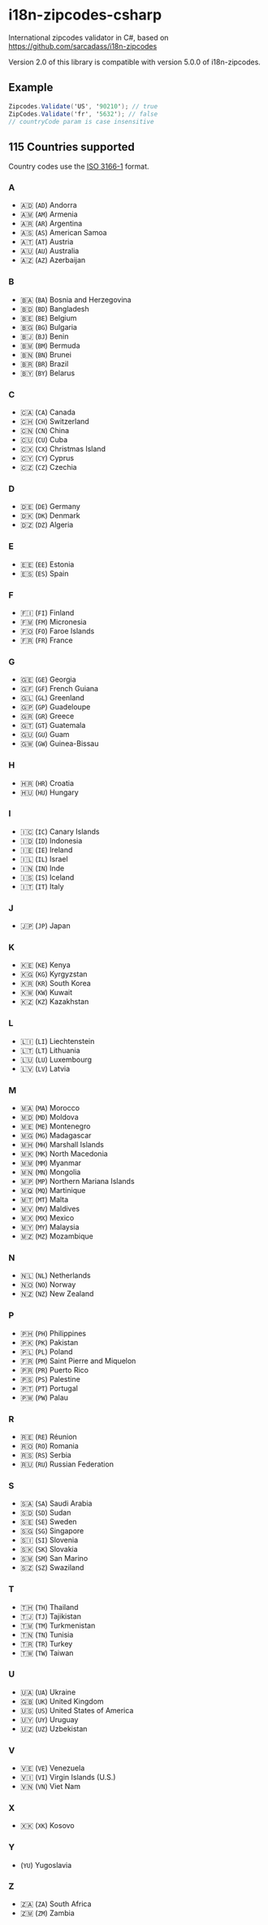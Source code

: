 # i18n-zipcodes-csharp

International zipcodes validator in C#, based on https://github.com/sarcadass/i18n-zipcodes

Version 2.0 of this library is compatible with version 5.0.0 of i18n-zipcodes.

## Example

```cs
Zipcodes.Validate('US', '90210'); // true
ZipCodes.Validate('fr', '5632'); // false
// countryCode param is case insensitive
```

## 115 Countries supported

Country codes use the [ISO 3166-1](https://en.wikipedia.org/wiki/ISO_3166-1) format.

### A

- 🇦🇩 (`AD`) Andorra
- 🇦🇲 (`AM`) Armenia
- 🇦🇷 (`AR`) Argentina
- 🇦🇸 (`AS`) American Samoa
- 🇦🇹 (`AT`) Austria
- 🇦🇺 (`AU`) Australia
- 🇦🇿 (`AZ`) Azerbaijan

### B

- 🇧🇦 (`BA`) Bosnia and Herzegovina
- 🇧🇩 (`BD`) Bangladesh
- 🇧🇪 (`BE`) Belgium
- 🇧🇬 (`BG`) Bulgaria
- 🇧🇯 (`BJ`) Benin
- 🇧🇲 (`BM`) Bermuda
- 🇧🇳 (`BN`) Brunei
- 🇧🇷 (`BR`) Brazil
- 🇧🇾 (`BY`) Belarus

### C

- 🇨🇦 (`CA`) Canada
- 🇨🇭 (`CH`) Switzerland
- 🇨🇳 (`CN`) China
- 🇨🇺 (`CU`) Cuba
- 🇨🇽 (`CX`) Christmas Island
- 🇨🇾 (`CY`) Cyprus
- 🇨🇿 (`CZ`) Czechia

### D

- 🇩🇪 (`DE`) Germany
- 🇩🇰 (`DK`) Denmark
- 🇩🇿 (`DZ`) Algeria

### E

- 🇪🇪 (`EE`) Estonia
- 🇪🇸 (`ES`) Spain

### F

- 🇫🇮 (`FI`) Finland
- 🇫🇲 (`FM`) Micronesia
- 🇫🇴 (`FO`) Faroe Islands
- 🇫🇷 (`FR`) France

### G

- 🇬🇪 (`GE`) Georgia
- 🇬🇫 (`GF`) French Guiana
- 🇬🇱 (`GL`) Greenland
- 🇬🇵 (`GP`) Guadeloupe
- 🇬🇷 (`GR`) Greece
- 🇬🇹 (`GT`) Guatemala
- 🇬🇺 (`GU`) Guam
- 🇬🇼 (`GW`) Guinea-Bissau

### H

- 🇭🇷 (`HR`) Croatia
- 🇭🇺 (`HU`) Hungary

### I

- 🇮🇨 (`IC`) Canary Islands
- 🇮🇩 (`ID`) Indonesia
- 🇮🇪 (`IE`) Ireland
- 🇮🇱 (`IL`) Israel
- 🇮🇳 (`IN`) Inde
- 🇮🇸 (`IS`) Iceland
- 🇮🇹 (`IT`) Italy

### J

- 🇯🇵 (`JP`) Japan

### K

- 🇰🇪 (`KE`) Kenya
- 🇰🇬 (`KG`) Kyrgyzstan
- 🇰🇷 (`KR`) South Korea
- 🇰🇼 (`KW`) Kuwait
- 🇰🇿 (`KZ`) Kazakhstan

### L

- 🇱🇮 (`LI`) Liechtenstein
- 🇱🇹 (`LT`) Lithuania
- 🇱🇺 (`LU`) Luxembourg
- 🇱🇻 (`LV`) Latvia

### M

- 🇲🇦 (`MA`) Morocco
- 🇲🇩 (`MD`) Moldova
- 🇲🇪 (`ME`) Montenegro
- 🇲🇬 (`MG`) Madagascar
- 🇲🇭 (`MH`) Marshall Islands
- 🇲🇰 (`MK`) North Macedonia
- 🇲🇲 (`MM`) Myanmar
- 🇲🇳 (`MN`) Mongolia
- 🇲🇵 (`MP`) Northern Mariana Islands
- 🇲🇶 (`MQ`) Martinique
- 🇲🇹 (`MT`) Malta
- 🇲🇻 (`MV`) Maldives
- 🇲🇽 (`MX`) Mexico
- 🇲🇾 (`MY`) Malaysia
- 🇲🇿 (`MZ`) Mozambique

### N

- 🇳🇱 (`NL`) Netherlands
- 🇳🇴 (`NO`) Norway
- 🇳🇿 (`NZ`) New Zealand

### P

- 🇵🇭 (`PH`) Philippines
- 🇵🇰 (`PK`) Pakistan
- 🇵🇱 (`PL`) Poland
- 🇫🇷 (`PM`) Saint Pierre and Miquelon
- 🇵🇷 (`PR`) Puerto Rico
- 🇵🇸 (`PS`) Palestine
- 🇵🇹 (`PT`) Portugal
- 🇵🇼 (`PW`) Palau

### R

- 🇷🇪 (`RE`) Réunion
- 🇷🇴 (`RO`) Romania
- 🇷🇸 (`RS`) Serbia
- 🇷🇺 (`RU`) Russian Federation

### S

- 🇸🇦 (`SA`) Saudi Arabia
- 🇸🇩 (`SD`) Sudan
- 🇸🇪 (`SE`) Sweden
- 🇸🇬 (`SG`) Singapore
- 🇸🇮 (`SI`) Slovenia
- 🇸🇰 (`SK`) Slovakia
- 🇸🇲 (`SM`) San Marino
- 🇸🇿 (`SZ`) Swaziland

### T

- 🇹🇭 (`TH`) Thailand
- 🇹🇯 (`TJ`) Tajikistan
- 🇹🇲 (`TM`) Turkmenistan
- 🇹🇳 (`TN`) Tunisia
- 🇹🇷 (`TR`) Turkey
- 🇹🇼 (`TW`) Taiwan

### U

- 🇺🇦 (`UA`) Ukraine
- 🇬🇧 (`UK`) United Kingdom
- 🇺🇸 (`US`) United States of America
- 🇺🇾 (`UY`) Uruguay
- 🇺🇿 (`UZ`) Uzbekistan

### V

- 🇻🇪 (`VE`) Venezuela
- 🇻🇮 (`VI`) Virgin Islands (U.S.)
- 🇻🇳 (`VN`) Viet Nam

### X

- 🇽🇰 (`XK`) Kosovo

### Y

- (`YU`) Yugoslavia

### Z

- 🇿🇦 (`ZA`) South Africa
- 🇿🇲 (`ZM`) Zambia
